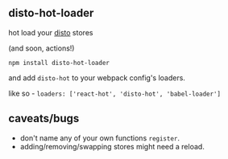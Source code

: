 disto-hot-loader
---

hot load your [disto](https://github.com/threepointone/disto) stores

(and soon, actions!)

`npm install disto-hot-loader`

and add `disto-hot` to your webpack config's loaders.

like so - `loaders: ['react-hot', 'disto-hot', 'babel-loader']`

caveats/bugs
---

- don't name any of your own functions `register`.
- adding/removing/swapping stores might need a reload.